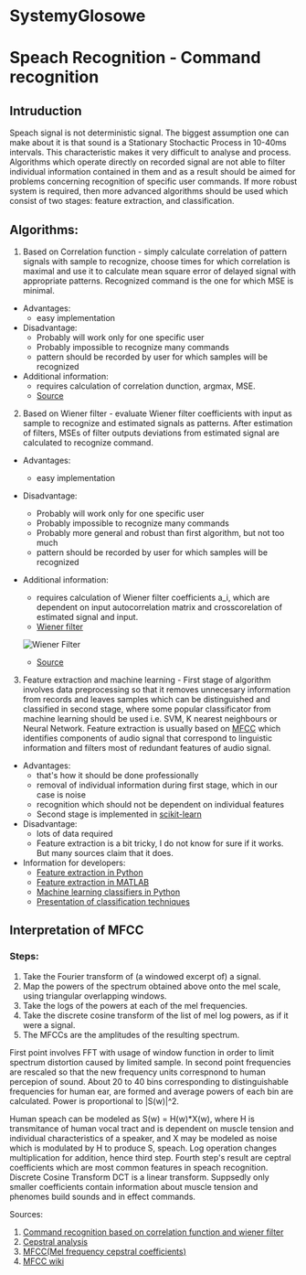 # SystemyGlosowe
# Speach Recognition - Command recognition

## Intruduction
   Speach signal is not deterministic signal. The biggest assumption one can make about it is that sound is a Stationary Stochactic Process in 10-40ms intervals. This characteristic makes it very difficult to analyse and process.
   Algorithms which operate directly on recorded signal are not able to filter individual information contained in them and as a result should be aimed for problems concerning recognition of specific user commands.
   If more robust system is required, then more advanced algorithms should be used which consist of two stages: feature extraction, and classification.
   
## Algorithms:
 
 1. Based on Correlation function - simply calculate correlation of pattern signals with sample to recognize, choose times for which correlation is maximal and use it to calculate mean square error of delayed signal with appropriate patterns. Recognized command is the one for which MSE is minimal.
  * Advantages: 
    * easy implementation
  * Disadvantage: 
    * Probably will work only for one specific user
    * Probably impossible to recognize many commands
    * pattern should be recorded by user for which samples will be recognized
  * Additional information:
    * requires calculation of correlation dunction, argmax, MSE.
    * [Source](http://www.diva-portal.org/smash/get/diva2:525564/fulltext01.pdf)
 2. Based on Wiener filter - evaluate Wiener filter coefficients with input as sample to recognize and estimated signals as patterns. After estimation of filters, MSEs of filter outputs deviations from estimated signal are calculated to recognize command.
  * Advantages: 
    * easy implementation
  * Disadvantage: 
    * Probably will work only for one specific user
    * Probably impossible to recognize many commands
    * Probably more general and robust than first algorithm, but not too much
    * pattern should be recorded by user for which samples will be recognized
  * Additional information:
    * requires calculation of Wiener filter coefficients a_i, which are dependent on input autocorrelation matrix and crosscorelation of estimated signal and input. 
    * [Wiener filter](https://en.wikipedia.org/wiki/Wiener_filter#Finite_impulse_response_Wiener_filter_for_discrete_series)
    
    ![Wiener Filter](https://upload.wikimedia.org/wikipedia/commons/0/00/Wiener_block.svg)
    * [Source](http://www.diva-portal.org/smash/get/diva2:525564/fulltext01.pdf)
    
 3. Feature extraction and machine learning - First stage of algorithm involves data preprocessing so that it removes unnecesary information from records and leaves samples which can be distinguished and classified in second stage, where some popular classificator from machine learning should be used i.e. SVM, K nearest neighbours or Neural Network.
 Feature extraction is usually based on [MFCC](http://practicalcryptography.com/miscellaneous/machine-learning/guide-mel-frequency-cepstral-coefficients-mfccs/) which identifies components of audio signal that correspond to linguistic information and filters most of redundant features of audio signal.
  * Advantages: 
    * that's how it should be done professionally
    * removal of individual information during first stage, which in our case is noise
    * recognition which should not be dependent on individual features
    * Second stage is implemented in [scikit-learn](http://scikit-learn.org/stable/supervised_learning.html#supervised-learning)
  * Disadvantage: 
    * lots of data required
    * Feature extraction is a bit tricky, I do not know for sure if it works. But many sources claim that it does.
  * Information for developers:
    * [Feature extraction in Python](https://github.com/jameslyons/python_speech_features)
    * [Feature extraction in MATLAB](http://labrosa.ee.columbia.edu/matlab/rastamat/)
    * [Machine learning classifiers in Python](http://scikit-learn.org/stable/supervised_learning.html#supervised-learning)
    * [Presentation of classification techniques](http://htmlpreview.github.io/?https://github.com/macpod1994/SystemyGlosowe/blob/master/Classification_presentation.html)
    
## Interpretation of MFCC

### Steps:
   1. Take the Fourier transform of (a windowed excerpt of) a signal.
   2. Map the powers of the spectrum obtained above onto the mel scale, using triangular overlapping windows.
   3. Take the logs of the powers at each of the mel frequencies.
   4. Take the discrete cosine transform of the list of mel log powers, as if it were a signal.
   5. The MFCCs are the amplitudes of the resulting spectrum.
   
   
First point involves FFT with usage of window function in order to limit spectrum distortion caused by limited sample.
In second point frequencies are rescaled so that the new frequency units correspnond to human percepion of sound. About 20 to 40 bins corresponding to distinguishable frequencies for human ear, are formed and average powers of each bin are calculated.  Power is proportional to |S(w)|^2. 

Human speach can be modeled as S(w) = H(w)*X(w), where H is transmitance of human vocal tract and is dependent on muscle tension and individual characteristics of a speaker, and X may be modeled as noise which is modulated by H to produce S, speach. 
Log operation changes multiplication for addition, hence third step. 
Fourth step's result are ceptral coefficients which are most common features in speach recognition. Discrete Cosine Transform DCT is a linear transform. Suppsedly only smaller coefficients contain information about muscle tension and phenomes build sounds and in effect commands.
 

Sources:

1. [Command recognition based on correlation function and wiener filter](http://www.diva-portal.org/smash/get/diva2:525564/fulltext01.pdf)
2. [Cepstral analysis](http://iitg.vlab.co.in/?sub=59&brch=164&sim=615&cnt=1)
3. [MFCC(Mel frequency cepstral coefficients)](http://practicalcryptography.com/miscellaneous/machine-learning/guide-mel-frequency-cepstral-coefficients-mfccs/)
4. [MFCC wiki](https://en.wikipedia.org/wiki/Mel-frequency_cepstrum)
